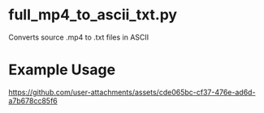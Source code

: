 # full_mp4_to_ascii_txt.py
Converts source .mp4 to .txt files in ASCII

# Example Usage
https://github.com/user-attachments/assets/cde065bc-cf37-476e-ad6d-a7b678cc85f6
